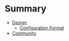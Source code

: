 # Summary

- [Design](./design.md)
  - [Configuration Format](./configuration_format.md)
- [Community](./community.md)
